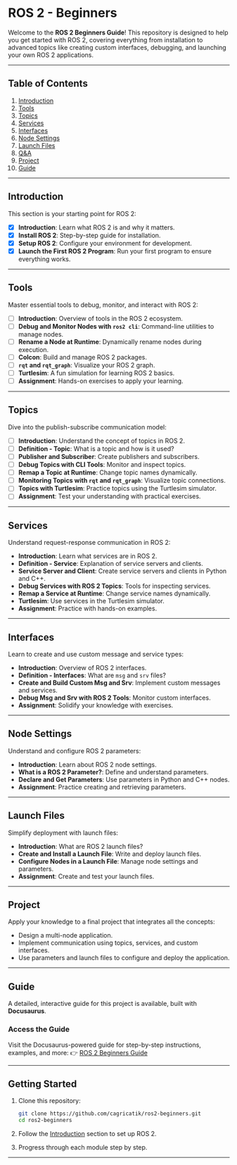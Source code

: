 # ROS 2 - Beginners

Welcome to the **ROS 2 Beginners Guide**! This repository is designed to help you get started with ROS 2, covering everything from installation to advanced topics like creating custom interfaces, debugging, and launching your own ROS 2 applications.

---

## Table of Contents

1. [Introduction](#introduction)
2. [Tools](#tools)
3. [Topics](#topics)
4. [Services](#services)
5. [Interfaces](#interfaces)
6. [Node Settings](#node-settings)
7. [Launch Files](#launch-files)
8. [Q&A](#qa)
9. [Project](#project)
10. [Guide](#guide)

---

## Introduction

This section is your starting point for ROS 2:

- [x] **Introduction**: Learn what ROS 2 is and why it matters.
- [x] **Install ROS 2**: Step-by-step guide for installation.
- [x] **Setup ROS 2**: Configure your environment for development.
- [x] **Launch the First ROS 2 Program**: Run your first program to ensure everything works.

---

## Tools

Master essential tools to debug, monitor, and interact with ROS 2:

- [ ] **Introduction**: Overview of tools in the ROS 2 ecosystem.
- [ ] **Debug and Monitor Nodes with `ros2 cli`**: Command-line utilities to manage nodes.
- [ ] **Rename a Node at Runtime**: Dynamically rename nodes during execution.
- [ ] **Colcon**: Build and manage ROS 2 packages.
- [ ] **`rqt` and `rqt_graph`**: Visualize your ROS 2 graph.
- [ ] **Turtlesim**: A fun simulation for learning ROS 2 basics.
- [ ] **Assignment**: Hands-on exercises to apply your learning.

---

## Topics

Dive into the publish-subscribe communication model:

- [ ] **Introduction**: Understand the concept of topics in ROS 2.
- [ ] **Definition - Topic**: What is a topic and how is it used?
- [ ] **Publisher and Subscriber**: Create publishers and subscribers.
- [ ] **Debug Topics with CLI Tools**: Monitor and inspect topics.
- [ ] **Remap a Topic at Runtime**: Change topic names dynamically.
- [ ] **Monitoring Topics with `rqt` and `rqt_graph`**: Visualize topic connections.
- [ ] **Topics with Turtlesim**: Practice topics using the Turtlesim simulator.
- [ ] **Assignment**: Test your understanding with practical exercises.

---

## Services

Understand request-response communication in ROS 2:

- **Introduction**: Learn what services are in ROS 2.
- **Definition - Service**: Explanation of service servers and clients.
- **Service Server and Client**: Create service servers and clients in Python and C++.
- **Debug Services with ROS 2 Topics**: Tools for inspecting services.
- **Remap a Service at Runtime**: Change service names dynamically.
- **Turtlesim**: Use services in the Turtlesim simulator.
- **Assignment**: Practice with hands-on examples.

---

## Interfaces

Learn to create and use custom message and service types:

- **Introduction**: Overview of ROS 2 interfaces.
- **Definition - Interfaces**: What are `msg` and `srv` files?
- **Create and Build Custom Msg and Srv**: Implement custom messages and services.
- **Debug Msg and Srv with ROS 2 Tools**: Monitor custom interfaces.
- **Assignment**: Solidify your knowledge with exercises.

---

## Node Settings

Understand and configure ROS 2 parameters:

- **Introduction**: Learn about ROS 2 node settings.
- **What is a ROS 2 Parameter?**: Define and understand parameters.
- **Declare and Get Parameters**: Use parameters in Python and C++ nodes.
- **Assignment**: Practice creating and retrieving parameters.

---

## Launch Files

Simplify deployment with launch files:

- **Introduction**: What are ROS 2 launch files?
- **Create and Install a Launch File**: Write and deploy launch files.
- **Configure Nodes in a Launch File**: Manage node settings and parameters.
- **Assignment**: Create and test your launch files.

---

## Project

Apply your knowledge to a final project that integrates all the concepts:
- Design a multi-node application.
- Implement communication using topics, services, and custom interfaces.
- Use parameters and launch files to configure and deploy the application.

---

## Guide

A detailed, interactive guide for this project is available, built with **Docusaurus**. 

### Access the Guide

Visit the Docusaurus-powered guide for step-by-step instructions, examples, and more:
👉 [ROS 2 Beginners Guide](https://your-docusaurus-guide-url.com)

---

## Getting Started

1. Clone this repository:
   ```bash
   git clone https://github.com/cagricatik/ros2-beginners.git
   cd ros2-beginners
   ```

2. Follow the [Introduction](#introduction) section to set up ROS 2.

3. Progress through each module step by step.

---
